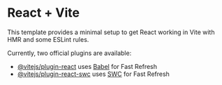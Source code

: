 # React + Vite

This template provides a minimal setup to get React working in Vite with HMR and some ESLint rules.

Currently, two official plugins are available:

- [@vitejs/plugin-react](https://github.com/vitejs/vite-plugin-react/blob/main/packages/plugin-react/README.md) uses [Babel](https://babeljs.io/) for Fast Refresh
- [@vitejs/plugin-react-swc](https://github.com/vitejs/vite-plugin-react-swc) uses [SWC](https://swc.rs/) for Fast Refresh


<!-- 

const servicesData = [
  {
    title: 'Application Services',
    services: ['Application Development', 'Application Maintenance', 'Application Modernization'],
    backgroundImage: appServicesImg,
  },
  {
    title: 'Automation',
    services: ['Process Automation', 'Robotic Process Automation (RPA)', 'Intelligent Automation'],
    backgroundImage: automationImg,
  },
  {
    title: 'Business Process Services',
    services: ['Business Process Outsourcing', 'Process Optimization', 'Operational Efficiency'],
    backgroundImage: businessProcessImg,
  },
  {
    title: 'Cloud',
    services: ['Cloud Migration', 'Cloud Infrastructure', 'Cloud Security'],
    backgroundImage: cloudImg,
  },
  {
    title: 'Data and AI',
    services: ['Data Engineering', 'Artificial Intelligence', 'Data Analytics'],
    backgroundImage: dataAIImg,
  },
  {
    title: 'Software Engineering',
    services: ['Custom Software Development', 'Agile Development', 'Software Testing'],
    backgroundImage: softwareEngImg,
  },
  {
    title: 'Internet of Things (IoT)',
    services: ['IoT Solutions', 'Device Integration', 'IoT Analytics'],
    backgroundImage: iotImg,
  },
  {
    title: 'GenAI',
    services: ['Generative AI Models', 'AI-Powered Content', 'Intelligent Chatbots'],
    backgroundImage: genAIImg,
  },
];


  const letterData = useMemo(() => [
    { letter: 'P', meaning: 'Pioneering' },
    { letter: 'R', meaning: 'Research and' },
    { letter: 'U', meaning: 'Upgrading' },
    { letter: 'S', meaning: 'Solutions for' },
    { letter: 'H', meaning: 'Holistic' },
    {
      letter: 'A',
      meaning: (
        <Typewriter
          words={['Automation and', 'Advancements in ', 'Accentuation']}
          loop={0}
          cursor
          cursorStyle="_"
          typeSpeed={70}
          deleteSpeed={50}
          delaySpeed={2000}
        />
      ),
    },
    {
      letter: 'L',
      meaning: (
        <Typewriter
          words={['Leadership    _', 'Language Models', 'Leading-edge']}
          loop={0}
          cursor
          cursorStyle="_"
          typeSpeed={70}
          deleteSpeed={50}
          delaySpeed={2000}
        />
      ),
    },
  ], []);
 -->